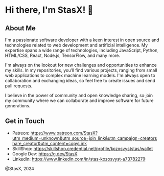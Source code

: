 # Hi there, I'm StasX! 👋

## About Me

I'm a passionate software developer with a keen interest in open source and technologies related to web development and artificial intelligence. My expertise spans a wide range of technologies, including JavaScript, Python, HTML/CSS, React, Node.js, TensorFlow, and many more.

I'm always on the lookout for new challenges and opportunities to enhance my skills. In my repositories, you'll find various projects, ranging from small web applications to complex machine learning models. I'm always open to collaboration and exchanging ideas, so feel free to create issues and send pull requests.

I believe in the power of community and open knowledge sharing, so join my community where we can collaborate and improve software for future generations.

## Get in Touch

- Patreon: https://www.patreon.com/StasX?utm_medium=unknown&utm_source=join_link&utm_campaign=creatorshare_creator&utm_content=copyLink
- SkillShop: https://skillshop.credential.net/profile/kozosvyststas/wallet
- Google Dev: https://g.dev/StasX
- LinkedIn: https://www.linkedin.com/in/stas-kozosvyst-a73782279

@StasX, 2024
